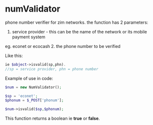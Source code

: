 # numValidator

phone number verifier for zim networks.
the function has 2 parameters:

1. service provider - this can be the name of the network or its mobile payment system
 
 eg. econet or ecocash
2. the phone number to be verified

Like this:
```php
ie $object->isvalid(sp,phn).
//sp = service provider, phn = phone number
```

Example of use in code:
```php
$num = new NumValidator();

$sp = 'econet';
$phonum = $_POST['phonum'];

$num->isvalid($sp,$phonum);
```
This function returns a boolean ie **true** or **false**.
